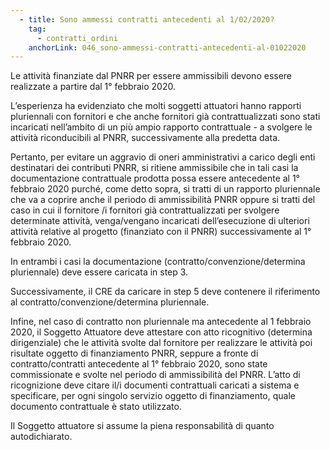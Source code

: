 ```yaml
---
  - title: Sono ammessi contratti antecedenti al 1/02/2020?
    tag:
      - contratti_ordini
    anchorLink: 046_sono-ammessi-contratti-antecedenti-al-01022020
---
```


Le attività finanziate dal PNRR per essere ammissibili devono essere realizzate a partire dal 1° febbraio 2020.

L’esperienza ha evidenziato che molti soggetti attuatori hanno rapporti pluriennali con fornitori e che anche fornitori già contrattualizzati sono stati incaricati nell’ambito di un più ampio rapporto contrattuale - a svolgere le attività riconducibili al PNRR, successivamente alla predetta data.

Pertanto, per evitare un aggravio di oneri amministrativi a carico degli enti destinatari dei contributi PNRR, si ritiene ammissibile che in tali casi la documentazione contrattuale prodotta possa essere antecedente al 1° febbraio 2020 purché, come detto sopra, si tratti di un rapporto pluriennale che va a coprire anche il periodo di ammissibilità PNRR oppure si tratti del caso in cui il fornitore /i fornitori già contrattualizzati per svolgere determinate attività, venga/vengano incaricati dell’esecuzione di ulteriori attività relative al progetto (finanziato con il PNRR) successivamente al 1° febbraio 2020.

In entrambi i casi la documentazione (contratto/convenzione/determina pluriennale) deve essere caricata in step 3.

Successivamente, il CRE da caricare in step 5 deve contenere il riferimento al contratto/convenzione/determina pluriennale.

Infine, nel caso di contratto non pluriennale ma antecedente al 1 febbraio 2020, il Soggetto Attuatore deve attestare con atto ricognitivo (determina dirigenziale) che le attività svolte dal fornitore per realizzare le attività poi risultate oggetto di finanziamento PNRR, seppure a fronte di contratto/contratti antecedente al 1° febbraio 2020, sono state commissionate e svolte nel periodo di ammissibilità del PNRR.
L’atto di ricognizione deve citare il/i documenti contrattuali caricati a sistema e specificare, per ogni singolo servizio oggetto di finanziamento, quale documento contrattuale è stato utilizzato.

Il Soggetto attuatore si assume la piena responsabilità di quanto autodichiarato.

